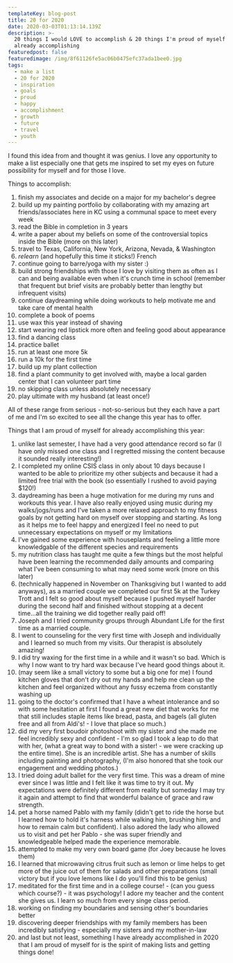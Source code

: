 ```yaml
---
templateKey: blog-post
title: 20 for 2020
date: 2020-03-03T01:13:14.139Z
description: >-
  20 things I would LOVE to accomplish & 20 things I'm proud of myself for
  already accomplishing
featuredpost: false
featuredimage: /img/8f61126fe5ac06b0475efc37ada1bee0.jpg
tags:
  - make a list
  - 20 for 2020
  - inspiration
  - goals
  - proud
  - happy
  - accomplishment
  - growth
  - future
  - travel
  - youth
---
```

I found this idea from and thought it was genius. I love any opportunity to make a list especially one that gets me inspired to set my eyes on future possibility for myself and for those I love.

Things to accomplish:

1. finish my associates and decide on a major for my bachelor's degree
2. build up my painting portfolio by collaborating with my amazing art friends/associates here in KC using a communal space to meet every week
3. read the Bible in completion in 3 years
4. write a paper about my beliefs on some of the controversial topics inside the Bible (more on this later)
5. travel to Texas, California, New York, Arizona, Nevada, & Washington
6. _relearn_ (and hopefully this time it sticks!) French
7. continue going to barre/yoga with my sister :) 
8. build strong friendships with those I love by visiting them as often as I can and being available even when it's crunch time in school (remember that frequent but brief visits are probably better than lengthy but infrequent visits) 
9. continue daydreaming while doing workouts to help motivate me and take care of mental health
10. complete a book of poems
11. use wax this year instead of shaving
12. start wearing red lipstick more often and feeling good about appearance
13. find a dancing class
14. practice ballet
15. run at least one more 5k 
16. run a 10k for the first time
17. build up my plant collection
18. find a plant community to get involved with, maybe a local garden center that I can volunteer part time
19. no skipping class unless absolutely necessary
20. play ultimate with my husband (at least once!)

All of these range from serious - not-so-serious but they each have a part of me and I'm so excited to see all the change this year has to offer.

Things that I am proud of myself for already accomplishing this year:

1. unlike last semester, I have had a very good attendance record so far (I have only missed one class and I regretted missing the content because it sounded really interesting!)
2. I completed my online CSIS class in only about 10 days because I wanted to be able to prioritize my other subjects and because it had a limited free trial with the book (so essentially I rushed to avoid paying $120!)
3. daydreaming has been a huge motivation for me during my runs and workouts this year. I have also really enjoyed using music during my walks/jogs/runs and I've taken a more relaxed approach to my fitness goals by not getting hard on myself over stopping and starting. As long as it helps me to feel happy and energized I feel no need to put unnecessary expectations on myself or my limitations
4. I've gained some experience with houseplants and feeling a little more knowledgable of the different species and requirements
5. my nutrition class has taught me quite a few things but the most helpful have been learning the recommended daily amounts and comparing what I've been consuming to what may need some work (more on this later)
6. (technically happened in November on Thanksgiving but I wanted to add anyways), as a married couple we completed our first 5k at the Turkey Trott and I felt so good about myself because I pushed myself harder during the second half and finished without stopping at a decent time...all the training we did together really paid off!
7. Joseph and I tried community groups through Abundant Life for the first time as a married couple.
8. I went to counseling for the very first time with Joseph and individually and I learned so much from my visits. Our therapist is absolutely amazing! 
9. I did try waxing for the first time in a while and it wasn't so bad. Which is why I now want to try hard wax because I've heard good things about it.
10. (may seem like a small victory to some but a big one for me) I found kitchen gloves that don't dry out my hands and help me clean up the kitchen and feel organized without any fussy eczema from constantly washing up
11. going to the doctor's confirmed that I have a wheat intolerance and so with some hesitation at first I found a great new diet that works for me that still includes staple items like bread, pasta, and bagels (all gluten free and all from Aldi's! - I love that place so much.)
12. did my very first boudoir photoshoot with my sister and she made me feel incredibly sexy and confident - I'm so glad I took a leap to do that with her, (what a great way to bond with a sister! - we were cracking up the entire time). She is an incredible artist. She has a number of skills including painting and photography, (I'm also honored that she took our engagement and wedding photos.)
13. I tried doing adult ballet for the very first time. This was a dream of mine ever since I was little and I felt like it was time to try it out. My expectations were definitely different from reality but someday I may try it again and attempt to find that wonderful balance of grace and raw strength.
14. pet a horse named Pablo with my family (didn't get to ride the horse but I learned how to hold it's harness while walking him, brushing him, and how to remain calm but confident). I also adored the lady who allowed us to visit and pet her Pablo - she was super friendly and knowledgeable helped made the experience memorable.
15. attempted to make my very own board game (for Joey because he loves them)
16. I learned that microwaving citrus fruit such as lemon or lime helps to get more of the juice out of them for salads and other preparations (small victory but if you love lemons like I do you'll find this to be genius)
17. meditated for the first time and in a college course! - (can you guess which course?) - it was psychology! I adore my teacher and the content she gives us. I learn so much from every singe class period.
18. working on finding my boundaries and sensing other's boundaries better
19. discovering deeper friendships with my family members has been incredibly satisfying - especially my sisters and my mother-in-law
20. and last but not least, something I have already accomplished in 2020 that I am proud of myself for is the spirit of making lists and getting things done!

